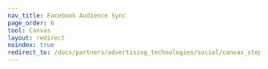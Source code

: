 ```yaml
---
nav_title: Facebook Audience Sync
page_order: 6
tool: Canvas
layout: redirect
noindex: true
redirect_to: /docs/partners/advertising_technologies/social/canvas_steps/facebook_audience_sync/
---
```


